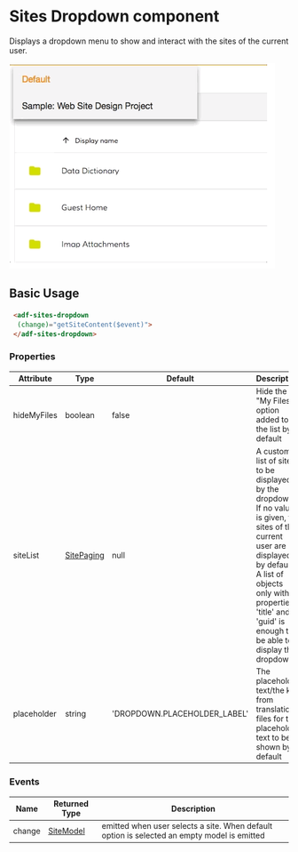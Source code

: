 # Sites Dropdown component

Displays a dropdown menu to show and interact with the sites of the current user.

![Dropdown sites](docassets/images/document-list-dropdown-list.png)

## Basic Usage

```html
 <adf-sites-dropdown
  (change)="getSiteContent($event)">
 </adf-sites-dropdown>
```

### Properties

| Attribute | Type | Default | Description |
| --------- | ---- | ------- | ----------- |
| hideMyFiles | boolean | false | Hide the "My Files" option added to the list by default |
| siteList | [SitePaging](https://github.com/Alfresco/alfresco-js-api/blob/master/src/alfresco-core-rest-api/docs/SitePaging.md) | null | A custom list of sites to be displayed by the dropdown. If no value is given, the sites of the current user are displayed by default. A list of objects only with properties 'title' and 'guid' is enough to be able to display the dropdown. |
| placeholder | string | 'DROPDOWN.PLACEHOLDER_LABEL' | The placeholder text/the key from translation files for the placeholder text to be shown by default |

### Events

| Name | Returned Type | Description |
| ---- | ------------- | ----------- |
| change | [SiteModel](site.model.md) | emitted when user selects a site. When default option is selected an empty model is emitted |
